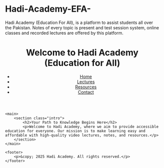 # Hadi-Academy-EFA-
Hadi Academy (Education For All), is a platform to assist students all over the Pakistan. Notes of every topic is present and test session system, online classes and recorded lectures are offered by this platform.
<!DOCTYPE html>
<html lang="en">
<head>
    <meta charset="UTF-8">
    <meta name="viewport" content="width=device-width, initial-scale=1.0">
    <title>Hadi Academy (Education for All)</title>
    <link rel="stylesheet" href="style.css">
</head>
<body>
    <header>
        <div class="container">
            <h1>Welcome to Hadi Academy (Education for All)</h1>
            <nav>
                <ul>
                    <li><a href="index.html">Home</a></li>
                    <li><a href="lectures.html">Lectures</a></li>
                    <li><a href="resources.html">Resources</a></li>
                    <li><a href="contact.html">Contact</a></li>
                </ul>
            </nav>
        </div>
    </header>
    
    <main>
        <section class="intro">
            <h2>Your Path to Knowledge Begins Here</h2>
            <p>Welcome to Hadi Academy, where we aim to provide accessible education for everyone. Our mission is to make learning easy and affordable with high-quality video lectures, notes, and resources.</p>
        </section>
    </main>

    <footer>
        <p>&copy; 2025 Hadi Academy. All rights reserved.</p>
    </footer>
</body>
</html>
